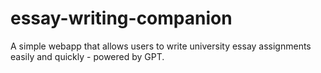 # essay-writing-companion
A simple webapp that allows users to write university essay assignments easily and quickly - powered by GPT.
